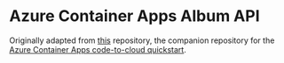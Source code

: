# Azure Container Apps Album API

Originally adapted from [this](https://github.com/Azure-Samples/containerapps-albumapi-javascript) repository, the companion repository for the [Azure Container Apps code-to-cloud quickstart](https://docs.microsoft.com/en-us/azure/container-apps/quickstart-code-to-cloud?tabs=bash%2Ccsharp&pivots=acr-remote).
